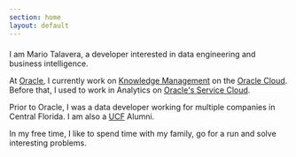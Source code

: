 ```yaml
---
section: home
layout: default
---
```

<div style="margin-top:20px" />

I am Mario Talavera, a developer interested in data engineering and business intelligence.

At <a href="https://www.oracle.com" target="_blank">Oracle</a>, I currently work on <a href="https://www.oracle.com/applications/knowledge-management.html" target="_blank">Knowledge Management</a> on the <a href="https://cloud.oracle.com/home" target="_blank">Oracle Cloud</a>.  Before that, I used to work in Analytics on <a href="https://www.oracle.com/applications/rightnow/engage/knowledge/index.html" target="_blank">Oracle's Service Cloud</a>.

Prior to Oracle, I was a data developer working for multiple companies in Central Florida.  I am also a <a href="https://www.ucf.edu">UCF</a> Alumni.

In my free time, I like to spend time with my family, go for a run and solve interesting problems.

<!--- 
{% include debug.html %}
 --->